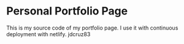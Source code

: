 # Personal Portfolio Page

This is my source code of my portfolio page. I use it with continuous deployment with netlify.
jdcruz83
